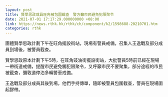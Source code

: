 ```yaml
---
layout: post
title: 賢學思政成員旺角被包圍截查　警方籲市民避免犯限聚令
date: 2021-07-01 17:17:29.000000000 +08:00
link: https://news.rthk.hk/rthk/ch/component/k2/1598688-20210701.htm
categories: rthk
---
```


團體賢學思政計劃下午在旺角擺設街站，現場有警員戒備，召集人王逸戰及部分成員到場後，被警員截查。

賢學思政原本計劃下午5時，在旺角豉油街擺設街站，大批警員5時前已經在現場一帶街道戒備，提醒市民避免觸犯限聚令，又呼籲市民不要聚集，部分途經的市民被截查，彌敦道停泊多輛警車戒備。

王逸戰及部分成員其後到場，他們手持傳單，隨即被警員包圍截查，警員在現場圍起膠帶。
